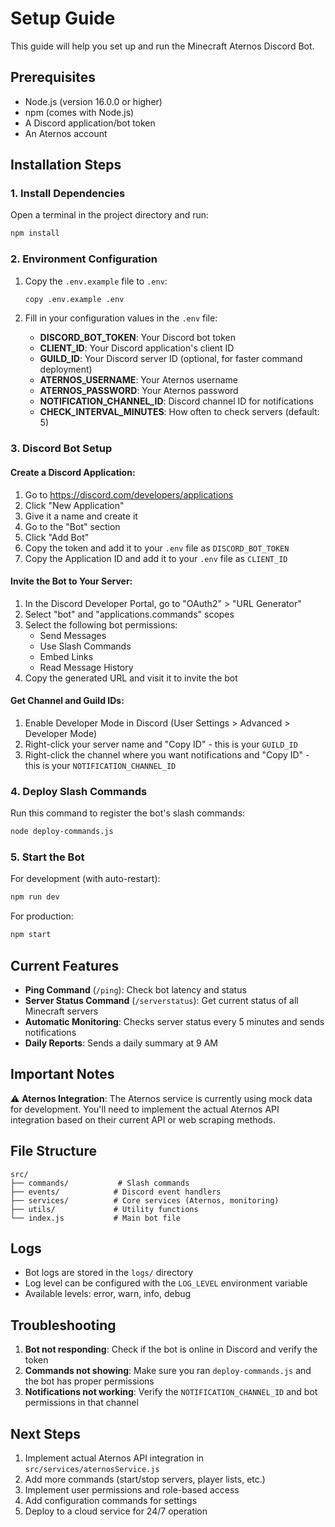 # Setup Guide

This guide will help you set up and run the Minecraft Aternos Discord Bot.

## Prerequisites

- Node.js (version 16.0.0 or higher)
- npm (comes with Node.js)
- A Discord application/bot token
- An Aternos account

## Installation Steps

### 1. Install Dependencies

Open a terminal in the project directory and run:

```bash
npm install
```

### 2. Environment Configuration

1. Copy the `.env.example` file to `.env`:

   ```bash
   copy .env.example .env
   ```

2. Fill in your configuration values in the `.env` file:

   - **DISCORD_BOT_TOKEN**: Your Discord bot token
   - **CLIENT_ID**: Your Discord application's client ID
   - **GUILD_ID**: Your Discord server ID (optional, for faster command deployment)
   - **ATERNOS_USERNAME**: Your Aternos username
   - **ATERNOS_PASSWORD**: Your Aternos password
   - **NOTIFICATION_CHANNEL_ID**: Discord channel ID for notifications
   - **CHECK_INTERVAL_MINUTES**: How often to check servers (default: 5)

### 3. Discord Bot Setup

#### Create a Discord Application:

1. Go to https://discord.com/developers/applications
2. Click "New Application"
3. Give it a name and create it
4. Go to the "Bot" section
5. Click "Add Bot"
6. Copy the token and add it to your `.env` file as `DISCORD_BOT_TOKEN`
7. Copy the Application ID and add it to your `.env` file as `CLIENT_ID`

#### Invite the Bot to Your Server:

1. In the Discord Developer Portal, go to "OAuth2" > "URL Generator"
2. Select "bot" and "applications.commands" scopes
3. Select the following bot permissions:
   - Send Messages
   - Use Slash Commands
   - Embed Links
   - Read Message History
4. Copy the generated URL and visit it to invite the bot

#### Get Channel and Guild IDs:

1. Enable Developer Mode in Discord (User Settings > Advanced > Developer Mode)
2. Right-click your server name and "Copy ID" - this is your `GUILD_ID`
3. Right-click the channel where you want notifications and "Copy ID" - this is your `NOTIFICATION_CHANNEL_ID`

### 4. Deploy Slash Commands

Run this command to register the bot's slash commands:

```bash
node deploy-commands.js
```

### 5. Start the Bot

For development (with auto-restart):

```bash
npm run dev
```

For production:

```bash
npm start
```

## Current Features

- **Ping Command** (`/ping`): Check bot latency and status
- **Server Status Command** (`/serverstatus`): Get current status of all Minecraft servers
- **Automatic Monitoring**: Checks server status every 5 minutes and sends notifications
- **Daily Reports**: Sends a daily summary at 9 AM

## Important Notes

⚠️ **Aternos Integration**: The Aternos service is currently using mock data for development. You'll need to implement the actual Aternos API integration based on their current API or web scraping methods.

## File Structure

```
src/
├── commands/           # Slash commands
├── events/            # Discord event handlers
├── services/          # Core services (Aternos, monitoring)
├── utils/             # Utility functions
└── index.js           # Main bot file
```

## Logs

- Bot logs are stored in the `logs/` directory
- Log level can be configured with the `LOG_LEVEL` environment variable
- Available levels: error, warn, info, debug

## Troubleshooting

1. **Bot not responding**: Check if the bot is online in Discord and verify the token
2. **Commands not showing**: Make sure you ran `deploy-commands.js` and the bot has proper permissions
3. **Notifications not working**: Verify the `NOTIFICATION_CHANNEL_ID` and bot permissions in that channel

## Next Steps

1. Implement actual Aternos API integration in `src/services/aternosService.js`
2. Add more commands (start/stop servers, player lists, etc.)
3. Implement user permissions and role-based access
4. Add configuration commands for settings
5. Deploy to a cloud service for 24/7 operation
